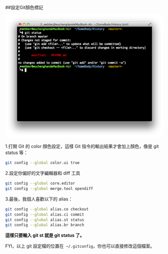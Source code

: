 ##設定Git顏色標記

![DEMO](https://github.com/webber0928/History/blob/master/images/git_color.png)

1.打開 Git 的 color 顏色設定，這樣 Git 指令的輸出結果才會加上顏色，像是 git status 等：

```bash
git config --global color.ui true
```

2.設定你偏好的文字編輯器和 diff 工具

```bash
git config --global core.editor
git config --global merge.tool opendiff
```

3.最後，我個人喜歡以下的 alias：
```bash
git config --global alias.co checkout
git config --global alias.ci commit
git config --global alias.st status
git config --global alias.br branch
```
**這樣只要輸入 git st 就是 git status 了。**

FYI，以上 git 設定檔的位置在` ~/.gitconfig`，你也可以直接修改這個檔案。
